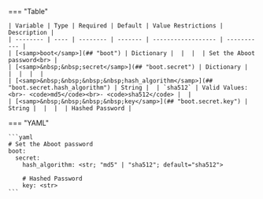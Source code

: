<!--
  ~ Copyright (c) 2023 Arista Networks, Inc.
  ~ Use of this source code is governed by the Apache License 2.0
  ~ that can be found in the LICENSE file.
  -->
=== "Table"

    | Variable | Type | Required | Default | Value Restrictions | Description |
    | -------- | ---- | -------- | ------- | ------------------ | ----------- |
    | [<samp>boot</samp>](## "boot") | Dictionary |  |  |  | Set the Aboot password<br> |
    | [<samp>&nbsp;&nbsp;secret</samp>](## "boot.secret") | Dictionary |  |  |  |  |
    | [<samp>&nbsp;&nbsp;&nbsp;&nbsp;hash_algorithm</samp>](## "boot.secret.hash_algorithm") | String |  | `sha512` | Valid Values:<br>- <code>md5</code><br>- <code>sha512</code> |  |
    | [<samp>&nbsp;&nbsp;&nbsp;&nbsp;key</samp>](## "boot.secret.key") | String |  |  |  | Hashed Password |

=== "YAML"

    ```yaml
    # Set the Aboot password
    boot:
      secret:
        hash_algorithm: <str; "md5" | "sha512"; default="sha512">

        # Hashed Password
        key: <str>
    ```
